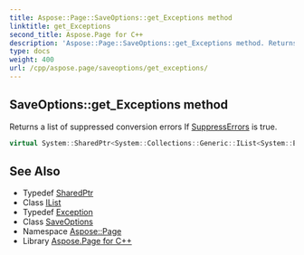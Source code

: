 ```yaml
---
title: Aspose::Page::SaveOptions::get_Exceptions method
linktitle: get_Exceptions
second_title: Aspose.Page for C++
description: 'Aspose::Page::SaveOptions::get_Exceptions method. Returns a list of suppressed conversion errors If SuppressErrors is true in C++.'
type: docs
weight: 400
url: /cpp/aspose.page/saveoptions/get_exceptions/
---
```

## SaveOptions::get_Exceptions method


Returns a list of suppressed conversion errors If [SuppressErrors](../) is true.

```cpp
virtual System::SharedPtr<System::Collections::Generic::IList<System::Exception>> Aspose::Page::SaveOptions::get_Exceptions()
```

## See Also

* Typedef [SharedPtr](../../../system/sharedptr/)
* Class [IList](../../../system.collections.generic/ilist/)
* Typedef [Exception](../../../system/exception/)
* Class [SaveOptions](../)
* Namespace [Aspose::Page](../../)
* Library [Aspose.Page for C++](../../../)
